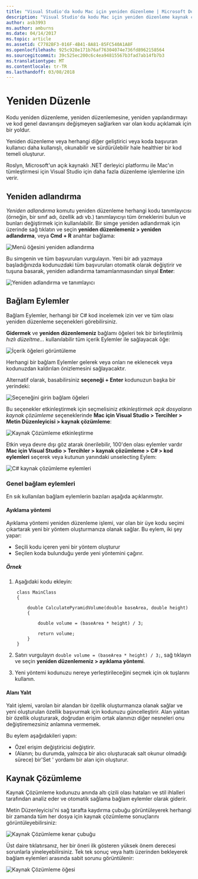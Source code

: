 ```yaml
---
title: "Visual Studio'da kodu Mac için yeniden düzenleme | Microsoft Docs"
description: "Visual Studio'da kodu Mac için yeniden düzenleme kaynak çözümleme kullanımı ile basit yapılır."
author: asb3993
ms.author: amburns
ms.date: 04/14/2017
ms.topic: article
ms.assetid: C7782BF3-016F-4B41-8A81-85FC540A1A8F
ms.openlocfilehash: 925c928e171b76af76304074e736fd8962158564
ms.sourcegitcommit: 39c525ec200c6c4ea94815567b3fad7ab14fb7b3
ms.translationtype: MT
ms.contentlocale: tr-TR
ms.lasthandoff: 03/08/2018
---
```

# <a name="refactoring"></a>Yeniden Düzenle

Kodu yeniden düzenleme, yeniden düzenlemesine, yeniden yapılandırmayı ve kod genel davranışını değişmeyen sağlarken var olan kodu açıklamak için bir yoldur.

Yeniden düzenleme veya herhangi diğer geliştirici veya koda başvuran kullanıcı daha kullanışlı, okunabilir ve sürdürülebilir hale healthier bir kod temeli oluşturur.

Roslyn, Microsoft'un açık kaynaklı .NET derleyici platformu ile Mac'ın tümleştirmesi için Visual Studio için daha fazla düzenleme işlemlerine izin verir.

## <a name="renaming"></a>Yeniden adlandırma 

*Yeniden adlandırma* komutu yeniden düzenleme herhangi kodu tanımlayıcısı (örneğin, bir sınıf adı, özellik adı vb.) tanımlayıcıyı tüm örneklerini bulun ve bunları değiştirmek için kullanılabilir. Bir simge yeniden adlandırmak için üzerinde sağ tıklatın ve seçin **yeniden düzenlemeniz > yeniden adlandırma**, veya **Cmd + R** anahtar bağlama:

![Menü öğesini yeniden adlandırma](media/refactoring-renaming1.png)

Bu simgenin ve tüm başvuruları vurgulayın. Yeni bir adı yazmaya başladığınızda kodunuzdaki tüm başvuruları otomatik olarak değiştirir ve tuşuna basarak, yeniden adlandırma tamamlanmasından sinyal **Enter**:

 ![Yeniden adlandırma ve tanımlayıcı](media/refactoring-renaming2.png)

## <a name="context-actions"></a>Bağlam Eylemler

Bağlam Eylemler, herhangi bir C# kod incelemek izin ver ve tüm olası yeniden düzenleme seçenekleri görebilirsiniz. 

**Gidermek** ve **yeniden düzenlemeniz** bağlamı öğeleri tek bir birleştirilmiş *hızlı düzeltme...*  kullanılabilir tüm içerik Eylemler ile sağlayacak öğe:

![İçerik öğeleri görüntüleme](media/refactoring-context-action.png)

Herhangi bir bağlam Eylemler gelerek veya onları ne eklenecek veya kodunuzdan kaldırılan önizlemesini sağlayacaktır.

Alternatif olarak, basabilirsiniz **seçeneği + Enter** kodunuzun başka bir yerindeki:

![Seçeneğini girin bağlam öğeleri](media/refactoring-image2a.png)

Bu seçenekler etkinleştirmek için seçmelisiniz *etkinleştirmek açık dosyaların kaynak çözümleme* seçeneklerinde **Mac için Visual Studio > Tercihler > Metin Düzenleyicisi > kaynak çözümleme**:

 ![Kaynak Çözümleme etkinleştirme](media/refactoring-options.png)

Etkin veya devre dışı göz atarak önerilebilir, 100'den olası eylemler vardır **Mac için Visual Studio > Tercihler > kaynak çözümleme > C# > kod eylemleri** seçerek veya kutunun yanındaki unselecting Eylem:

 ![C# kaynak çözümleme eylemleri](media/refactoring-image3a.png)

### <a name="common-context-actions"></a>Genel bağlam eylemleri

En sık kullanılan bağlam eylemlerin bazıları aşağıda açıklanmıştır.

#### <a name="extract-method"></a>Ayıklama yöntemi

Ayıklama yöntemi yeniden düzenleme işlemi, var olan bir üye kodu seçimi çıkartarak yeni bir yöntem oluşturmanıza olanak sağlar. Bu eylem, iki şey yapar:

* Seçili kodu içeren yeni bir yöntem oluşturur
* Seçilen koda bulunduğu yerde yeni yöntemini çağırır.

##### <a name="example"></a>Örnek

1. Aşağıdaki kodu ekleyin:

```
    class MainClass
    {

        double CalculatePyramidVolume(double baseArea, double height)
        {

            double volume = (baseArea * height) / 3;

            return volume;
        }
    }
```

2. Satırı vurgulayın `double volume = (baseArea * height) / 3;`, sağ tıklayın ve seçin **yeniden düzenlemeniz > ayıklama yöntemi**.

3. Yeni yöntemi kodunuzu nereye yerleştirileceğini seçmek için ok tuşlarını kullanın.


#### <a name="encapsulate-field"></a>Alanı Yalıt

Yalıt işlemi, varolan bir alandan bir özellik oluşturmanıza olanak sağlar ve yeni oluşturulan özellik başvurmak için kodunuzu güncelleştirir. Alan yalıtan bir özellik oluşturarak, doğrudan erişim ortak alanınızı diğer nesneleri onu değiştiremezsiniz anlamına vermemek.

Bu eylem aşağıdakileri yapın:

* Özel erişim değiştiricisi değiştirir.
* (Alanın; bu durumda, yalnızca bir alıcı oluşturacak salt okunur olmadığı sürece) bir'Set ' yordamı bir alan için oluşturur.


## <a name="source-analysis"></a>Kaynak Çözümleme

Kaynak Çözümleme kodunuzu anında altı çizili olası hataları ve stil ihlalleri tarafından analiz eder ve otomatik sağlama bağlam eylemler olarak giderir. 

Metin Düzenleyicisi'ni sağ tarafta kaydırma çubuğu görüntüleyerek herhangi bir zamanda tüm her dosya için kaynak çözümleme sonuçlarını görüntüleyebilirsiniz:

 ![Kaynak Çözümleme kenar çubuğu](media/refactoring-image4a.png)

Üst daire tıklatırsanız, her bir öneri ilk gösteren yüksek önem derecesi sorunlarla yineleyebilirsiniz. Tek tek sonuç veya hattı üzerinden bekleyerek bağlam eylemleri arasında sabit sorunu görüntülenir:

 ![Kaynak Çözümleme öğesi](media/refactoring-image5.png)

